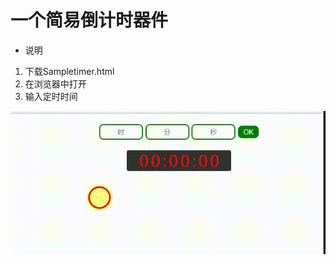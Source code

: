 # 一个简易倒计时器件
- 说明
1. 下载Sampletimer.html
2. 在浏览器中打开
3. 输入定时时间

![演示](https://github.com/fenerchen/baiduife/blob/master/demo/img/timer.gif)
[](https://github.com/fenerchen/baiduife/blob/master/demo/Simpletimer.html)

